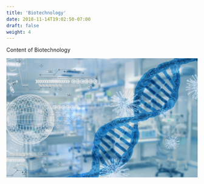 ```yaml
---
title: 'Biotechnology'
date: 2018-11-14T19:02:50-07:00
draft: false
weight: 4
---
```


Content of Biotechnology

![MarineGEO circle logo](image.jpg "w-50")